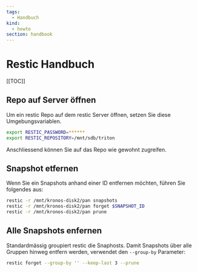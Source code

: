 ```yaml
---
tags:
  - Handbuch
kind:
  - howto
section: handbook
---
```


# Restic Handbuch

[[TOC]]

## Repo auf Server öffnen

Um ein restic Repo auf dem restic Server öffnen, setzen Sie diese Umgebungsvariablen.

```bash
export RESTIC_PASSWORD=******
export RESTIC_REPOSITORY=/mnt/sdb/triton
```

Anschliessend können Sie auf das Repo wie gewohnt zugreifen.

## Snapshot etfernen

Wenn Sie ein Snapshots anhand einer ID entfernen möchten, führen Sie folgendes aus:

```bash
restic -r /mnt/kronos-disk2/pan snapshots
restic -r /mnt/kronos-disk2/pan forget $SNAPSHOT_ID
restic -r /mnt/kronos-disk2/pan prune
```

## Alle Snapshots enfernen

Standardmässig groupiert restic die Snaphosts. Damit Snapshots über alle Gruppen hinweg entfern werden, verwendet den `--group-by` Parameter:

```bash
restic forget --group-by '' --keep-last 3 --prune
```
